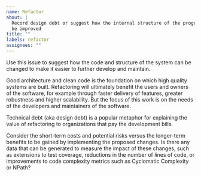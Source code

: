 ```yaml
---
name: Refactor
about: |
  Record design debt or suggest how the internal structure of the program might.
  be improved
title: ""
labels: refactor
assignees: ""
---
```


Use this issue to suggest how the code and structure of the system can be changed to make it easier to further develop and maintain.

Good architecture and clean code is the foundation on which high quality systems are built. Refactoring will ultimately benefit the users and owners of the software, for example through faster delivery of features, greater robustness and higher scalability. But the focus of this work is on the needs of the developers and maintainers of the software.

Technical debt (aka design debt) is a popular metaphor for explaining the value of refactoring to organizations that pay the development bills.

Consider the short-term costs and potential risks versus the longer-term benefits to be gained by implementing the proposed changes. Is there any data that can be generated to measure the impact of these changes, such as extensions to test coverage, reductions in the number of lines of code, or improvements to code complexity metrics such as Cyclomatic Complexity or NPath?
